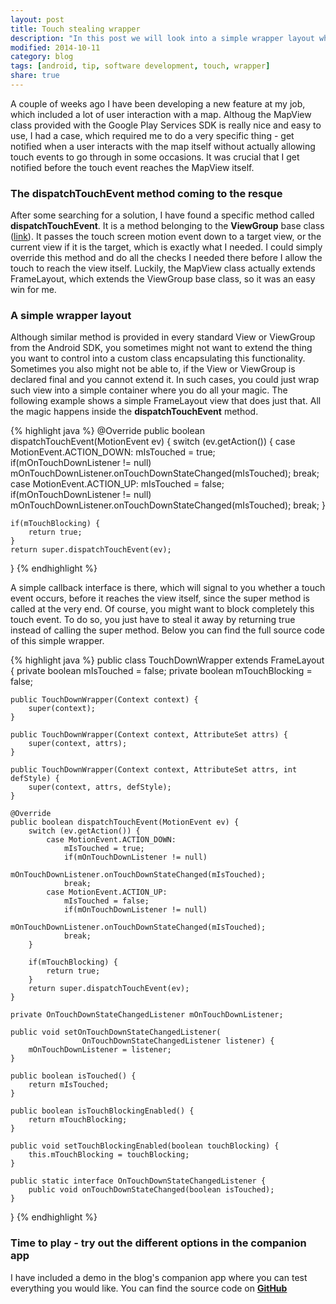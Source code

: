 ```yaml
---
layout: post
title: Touch stealing wrapper
description: "In this post we will look into a simple wrapper layout which helps managing touch events passed to its children"
modified: 2014-10-11
category: blog
tags: [android, tip, software development, touch, wrapper]
share: true
---
```


A couple of weeks ago I have been developing a new feature at my job, which included a lot of user interaction with a map. Althoug the MapView class provided with the Google Play Services SDK is really nice and easy to use, I had a case, which required me to do a very specific thing - get notified when a user interacts with the map itself without actually allowing touch events to go through in some occasions. It was crucial that I get notified before the touch event reaches the MapView itself.

### The dispatchTouchEvent method coming to the resque
After some searching for a solution, I have found a specific method called **dispatchTouchEvent**. It is a method belonging to the **ViewGroup** base class ([link](http://developer.android.com/reference/android/view/ViewGroup.html#dispatchTouchEvent\(android.view.MotionEvent\))). It passes the touch screen motion event down to a target view, or the current view if it is the target, which is exactly what I needed. I could simply override this method and do all the checks I needed there before I allow the touch to reach the view itself. Luckily, the MapView class actually extends FrameLayout, which extends the ViewGroup base class, so it was an easy win for me. 

### A simple wrapper layout
Although similar method is provided in every standard View or ViewGroup from the Android SDK, you sometimes might not want to extend the thing you want to control into a custom class encapsulating this functionality. Sometimes you also might not be able to, if the View or ViewGroup is declared final and you cannot extend it. In such cases, you could just wrap such view into a simple container where you do all your magic. The following example shows a simple FrameLayout view that does just that. All the magic happens inside the **dispatchTouchEvent** method.

{% highlight java %}
@Override
public boolean dispatchTouchEvent(MotionEvent ev) {
    switch (ev.getAction()) {
        case MotionEvent.ACTION_DOWN:
            mIsTouched = true;
            if(mOnTouchDownListener != null) 
                mOnTouchDownListener.onTouchDownStateChanged(mIsTouched);
            break;
        case MotionEvent.ACTION_UP:
            mIsTouched = false;
            if(mOnTouchDownListener != null) 
                mOnTouchDownListener.onTouchDownStateChanged(mIsTouched);
            break;
    }

    if(mTouchBlocking) {
        return true;
    }
    return super.dispatchTouchEvent(ev);
}
{% endhighlight %}

A simple callback interface is there, which will signal to you whether a touch event occurs, before it reaches the view itself, since the super method is called at the very end. Of course, you might want to block completely this touch event. To do so, you just have to steal it away by returning true instead of calling the super method. Below you can find the full source code of this simple wrapper.

{% highlight java %}
public class TouchDownWrapper extends FrameLayout {
    private boolean mIsTouched = false;
    private boolean mTouchBlocking = false;

    public TouchDownWrapper(Context context) {
        super(context);
    }

    public TouchDownWrapper(Context context, AttributeSet attrs) {
        super(context, attrs);
    }

    public TouchDownWrapper(Context context, AttributeSet attrs, int defStyle) {
        super(context, attrs, defStyle);
    }

    @Override
    public boolean dispatchTouchEvent(MotionEvent ev) {
        switch (ev.getAction()) {
            case MotionEvent.ACTION_DOWN:
                mIsTouched = true;
                if(mOnTouchDownListener != null) 
                    mOnTouchDownListener.onTouchDownStateChanged(mIsTouched);
                break;
            case MotionEvent.ACTION_UP:
                mIsTouched = false;
                if(mOnTouchDownListener != null) 
                    mOnTouchDownListener.onTouchDownStateChanged(mIsTouched);
                break;
        }

        if(mTouchBlocking) {
            return true;
        }
        return super.dispatchTouchEvent(ev);
    }

    private OnTouchDownStateChangedListener mOnTouchDownListener;

    public void setOnTouchDownStateChangedListener(
                    OnTouchDownStateChangedListener listener) {
        mOnTouchDownListener = listener;
    }

    public boolean isTouched() {
        return mIsTouched;
    }

    public boolean isTouchBlockingEnabled() {
        return mTouchBlocking;
    }

    public void setTouchBlockingEnabled(boolean touchBlocking) {
        this.mTouchBlocking = touchBlocking;
    }

    public static interface OnTouchDownStateChangedListener {
        public void onTouchDownStateChanged(boolean isTouched);
    }

}
{% endhighlight %}

### Time to play - try out the different options in the companion app
I have included a demo in the blog's companion app where you can test everything you would like. You can find the source code on [**GitHub**](https://github.com/luboganev/testground)